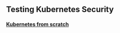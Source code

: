 ## Testing Kubernetes Security
#### [Kubernetes from scratch](https://github.com/hardening-kubernetes/from-scratch)

